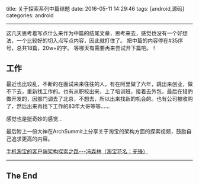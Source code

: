 title: 关于探索系列中篇结题
date: 2016-05-11 14:29:46
tags: [android,源码]
categories: android

------------------------------------------


这几天思考着写点什么来作为中篇的结尾文章，思考来去，感觉也没有一个好想法，一个比较好的切入点写点内容，因此就打住了。
把中篇的内容停在#35序号，总共18篇，20w+的字。
等哪天有需要再来尝试开下篇吧。！

## 工作
最近也比较乱，不断的在面试来来往往的人，有在阿里做了六年，跳出来创业，做不下去，重新找工作的。也有从职校出来，上了培训班，接着去外包，最后在猎豹做开发的，因部门调去了北京，不想去，所以出来找新的机会的。也有公司被收购了，然后出来再找下工作的83年大哥等等......

感觉也是挺奇妙的感觉...

 
最后附上一份大神在ArchSummit上分享关于淘宝的架构方面的探索视频，鼓励自己追求更高的内容。

[手机淘宝的客户端架构探索之路---冯森林（淘宝花名：无锋）](http://www.infoq.com/cn/presentations/taobao-mobile-client-architecture-road)


-----------------------------------
The End
-----------------------------------